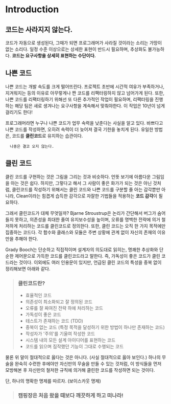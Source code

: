 # Introduction

## 코드는 사라지지 않는다.
코드가 자동으로 생성된다, 그때가 되면 프로그래머가 사라질 것이라는 소리는 가망이 없는 소리다. 일정 수준 이상으로는 상세한 표현이 반드시 필요하며, 추상화도 불가능하다. **코드는 요구사항을 상세히 표현하는 수단이다.**

## 나쁜 코드
나쁜 코드는 개발 속도를 크게 떨어뜨린다. 프로젝트 초반에 시간적 여유가 부족하거나, 지겨워지는 등의 이유로 아무렇게나 짠 코드를 리팩터링하지 않고 넘어가게 된다. 또한, 나쁜 코드를 리팩터링하기 위해선 또 다른 추가적인 작업이 필요하며, 리팩터링을 진행하는 해당 팀은 새로 생겨나는 요구사항을 계속해서 맞춰야한다. 이 작업은 10년이 넘게 걸리기도 한다!

프로그래머라면 누구나 나쁜 코드가 업무 속력을 낮춘다는 사실을 알고 있다. 바쁘다고 나쁜 코드를 작성하면, 오히려 속력이 더 늦어져 결국 기한을 놓치게 된다. 유일한 방법은, 코드를 **클린코드**로 유지하는 습관이다.

```
  나중은 결코 오지 않는다.
```

## 클린 코드
클린 코드를 구현하는 것은 그림을 그리는 것과 비슷하다. 언뜻 보기에 아름다운 그림임을 아는 것은 쉽다. 하지만, 그렇다고 해서 그 사람이 좋은 화가가 되는 것은 아닌 것처럼, 클린코드를 작성하기 위해서는 클린 코드와 나쁜 코드를 구분할 줄 아는 감각뿐만 아니라, Clean이라는 힘겹게 습득한 감각으로 자잘한 기법들을 적용하는 **코드 감각**이 필요하다.

그래서 클린코드가 대체 무엇일까? Bjarne Stroustrup은 논리가 간단해서 버그가 숨어들지 못하고, 의존성을 최대한 줄여 유지보수성을 높이며, 오류를 명백한 전략에 의거 철저하게 처리하는 코드를 클린코드로 정의한다. 또한, 클린 코드는 오직 한 가지 목적에만 집중하는 코드다. 각 함수와 클래스와 모듈은 주변 상황에 관계 없이 자신의 존재의 이유만을 추해야 한다.

Grady Booch는 단순하고 직접적이며 설계자의 의도대로 읽히는, 명쾌한 추상화와 단순한 제어문으로 가득한 코드를 클린코드라고 말한다. 즉, 가독성이 좋은 코드가 클린 코드라는 것이다.
이외에도 여러 인용문이 있지만, 언급된 클린 코드의 특성을 중복 없이 정리해보면 아래와 같다.

 > ### 클린코드란?
 > * 효율적인 코드
 > * 의존성이 최소화되고 잘 정의된 코드
 > * 오류를 잘 짜여진 전략 하에 처리하는 코드
 > * 가독성이 좋은 코드
 > * 테스트가 존재하는 코드 (TDD)
 > * 중복이 없는 코드 (특정 목적을 달성하기 위한 방법이 하나만 존재하는 코드)
 > * 작성자가 '주의'를 기울여 작성한 코드
 > * 시스템 내의 모든 설계 아이디어를 표현하는 코드
 > * 코드를 읽으며 짐작했던 기능이 그대로 수행되는 코드

물론 위 말이 절대적으로 옳다는 것은 아니다. (사실 절대적으로 옳아 보인다.) 하나의 무술을 완숙히 수련한 후에야만 자신만의 무술을 만들 수 있는 것처럼, 이 방식들을 먼저 모방해본 후 자신만의 철저한 규칙에 의거해 클린한 코드를 작성하면 되는 것이다.

단, 하나의 명확한 명제를 따르자. (보이스카웃 명제)

> ### 캠핑장은 처음 왔을 때보다 깨끗하게 하고 떠나라!